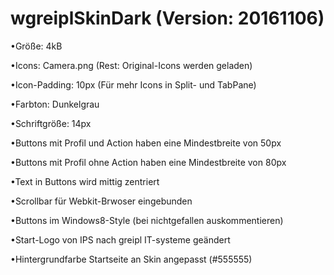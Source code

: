 wgreiplSkinDark (Version: 20161106)
===============

•Größe: 4kB

•Icons: Camera.png (Rest: Original-Icons werden geladen)

•Icon-Padding: 10px (Für mehr Icons in Split- und TabPane)

•Farbton: Dunkelgrau

•Schriftgröße: 14px

•Buttons mit Profil und Action haben eine Mindestbreite von 50px

•Buttons mit Profil ohne Action haben eine Mindestbreite von 80px

•Text in Buttons wird mittig zentriert

•Scrollbar für Webkit-Brwoser eingebunden

•Buttons im Windows8-Style (bei nichtgefallen auskommentieren)

•Start-Logo von IPS nach greipl IT-systeme geändert

•Hintergrundfarbe Startseite an Skin angepasst (#555555)




